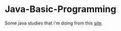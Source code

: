 # Java-Basic-Programming
Some java studies that i'm doing from this [site](https://www.w3resource.com/java-exercises/basic/index.php).
